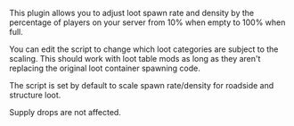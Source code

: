 This plugin allows you to adjust loot spawn rate and density by the percentage of players on your server from 10% when empty to 100% when full.


You can edit the script to change which loot categories are subject to the scaling. This should work with loot table mods as long as they aren't replacing the original loot container spawning code.


The script is set by default to scale spawn rate/density for roadside and structure loot.


Supply drops are not affected.